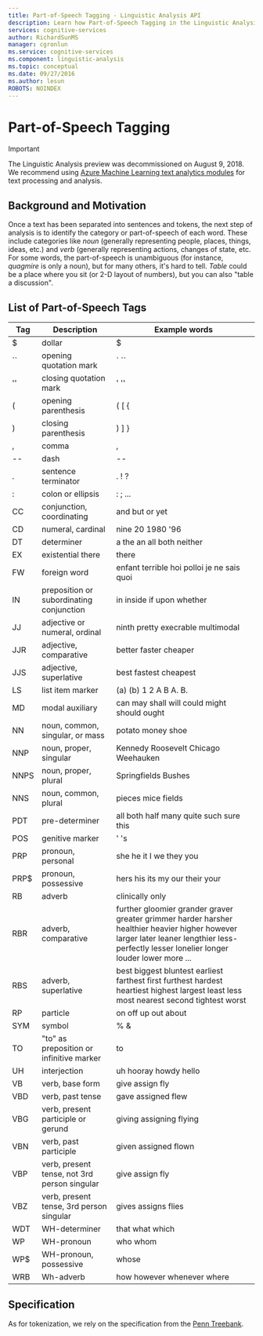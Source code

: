 ```yaml
---
title: Part-of-Speech Tagging - Linguistic Analysis API
description: Learn how Part-of-Speech Tagging in the Linguistic Analysis API identifies the category or part of speech of each word of text.
services: cognitive-services
author: RichardSunMS
manager: cgronlun
ms.service: cognitive-services
ms.component: linguistic-analysis
ms.topic: conceptual
ms.date: 09/27/2016
ms.author: lesun
ROBOTS: NOINDEX
---
```


# Part-of-Speech Tagging

> [!IMPORTANT]
> The Linguistic Analysis preview was decommissioned on August 9, 2018. We recommend using [Azure Machine Learning text analytics modules](https://docs.microsoft.com/azure/machine-learning/studio-module-reference/text-analytics) for text processing and analysis.

## Background and Motivation

Once a text has been separated into sentences and tokens, the next step of analysis is to identify the category or part-of-speech of each word.
These include categories like *noun* (generally representing people, places, things, ideas, etc.) and *verb* (generally representing actions, changes of state, etc.
For some words, the part-of-speech is unambiguous (for instance, *quagmire* is only a noun), but for many others, it's hard to tell.
*Table* could be a place where you sit (or 2-D layout of numbers), but you can also "table a discussion".

## List of Part-of-Speech Tags

| Tag | Description | Example words |
|-----|-------------|---------------|
| $ | dollar | $ |
| \`\` | opening quotation mark | \` \`\` |
| '' | closing quotation mark | ' '' |
| ( | opening parenthesis | ( [ { |
| ) | closing parenthesis | ) ] } |
| , | comma | , |
| -- | dash | -- |
| . | sentence terminator | . ! ? |
| : | colon or ellipsis | : ; ... |
| CC | conjunction, coordinating | and but or yet|
| CD | numeral, cardinal | nine 20 1980 '96 |
| DT | determiner |a the an all both neither|
| EX | existential there | there |
| FW | foreign word | enfant terrible hoi polloi je ne sais quoi |
| IN | preposition or subordinating conjunction| in inside if upon whether |
| JJ | adjective or numeral, ordinal | ninth pretty execrable multimodal |
| JJR | adjective, comparative | better faster cheaper |
| JJS | adjective, superlative | best fastest cheapest |
| LS | list item marker | (a) (b) 1 2 A B A. B. |
| MD | modal auxiliary | can may shall will could might should ought |
| NN | noun, common, singular, or mass | potato money shoe |
| NNP | noun, proper, singular | Kennedy Roosevelt Chicago Weehauken |
| NNPS | noun, proper, plural | Springfields Bushes |
| NNS | noun, common, plural | pieces mice fields |
| PDT | pre-determiner | all both half many quite such sure this |
| POS | genitive marker | ' 's |
| PRP | pronoun, personal | she he it I we they you |
| PRP$ | pronoun, possessive | hers his its my our their your |
| RB | adverb | clinically only |
| RBR | adverb, comparative | further gloomier grander graver greater grimmer harder harsher healthier heavier higher however larger later leaner lengthier less-perfectly lesser lonelier longer louder lower more ... |
| RBS | adverb, superlative | best biggest bluntest earliest farthest first furthest hardest heartiest highest largest least less most nearest second tightest worst |
| RP | particle | on off up out about |
| SYM | symbol | % & |
| TO | "to" as preposition or infinitive marker | to |
| UH | interjection | uh hooray howdy hello |
| VB | verb, base form | give assign fly |
| VBD | verb, past tense | gave assigned flew |
| VBG | verb, present participle or gerund | giving assigning flying |
| VBN | verb, past participle | given assigned flown |
| VBP | verb, present tense, not 3rd person singular | give assign fly |
| VBZ | verb, present tense, 3rd person singular | gives assigns flies |
| WDT | WH-determiner | that what which |
| WP | WH-pronoun | who whom |
| WP$ | WH-pronoun, possessive | whose |
| WRB | Wh-adverb | how however whenever where |

## Specification

As for tokenization, we rely on the specification from the [Penn Treebank](https://catalog.ldc.upenn.edu/LDC99T42).
